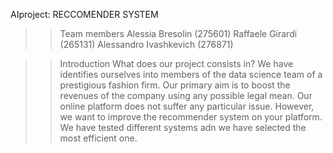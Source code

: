 AIproject: RECCOMENDER SYSTEM

>> Team members
Alessia Bresolin (275601)
Raffaele Girardi (265131)
Alessandro Ivashkevich (276871)

>> Introduction
What does our project consists in? We have identifies ourselves into members of the data science team of a prestigious  fashion firm. Our primary aim is to boost the revenues of the company using any possible legal mean. 
Our online platform does not suffer any particular issue. However, we want to improve the recommender system on your platform. We have tested different systems adn we have selected the most efficient one.